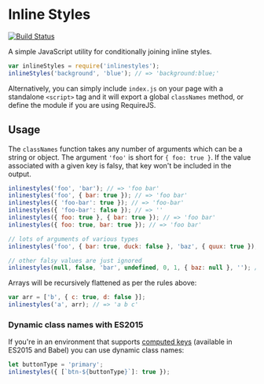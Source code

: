 Inline Styles
===========

[![Build Status](https://travis-ci.org/JedWatson/classnames.svg?branch=master)](https://travis-ci.org/JedWatson/classnames)

A simple JavaScript utility for conditionally joining inline styles.

```js
var inlineStyles = require('inlinestyles');
inlineStyles('background', 'blue'); // => 'background:blue;'
```

Alternatively, you can simply include `index.js` on your page with a standalone `<script>` tag and it will export a global `classNames` method, or define the module if you are using RequireJS.

## Usage

The `classNames` function takes any number of arguments which can be a string or object.
The argument `'foo'` is short for `{ foo: true }`. If the value associated with a given key is falsy, that key won't be included in the output.

```js
inlinestyles('foo', 'bar'); // => 'foo bar'
inlinestyles('foo', { bar: true }); // => 'foo bar'
inlinestyles({ 'foo-bar': true }); // => 'foo-bar'
inlinestyles({ 'foo-bar': false }); // => ''
inlinestyles({ foo: true }, { bar: true }); // => 'foo bar'
inlinestyles({ foo: true, bar: true }); // => 'foo bar'

// lots of arguments of various types
inlinestyles('foo', { bar: true, duck: false }, 'baz', { quux: true }); // => 'foo bar baz quux'

// other falsy values are just ignored
inlinestyles(null, false, 'bar', undefined, 0, 1, { baz: null }, ''); // => 'bar 1'
```

Arrays will be recursively flattened as per the rules above:

```js
var arr = ['b', { c: true, d: false }];
inlinestyles('a', arr); // => 'a b c'
```

### Dynamic class names with ES2015

If you're in an environment that supports [computed keys](http://www.ecma-international.org/ecma-262/6.0/#sec-object-initializer) (available in ES2015 and Babel) you can use dynamic class names:

```js
let buttonType = 'primary';
inlinestyles({ [`btn-${buttonType}`]: true });
```

